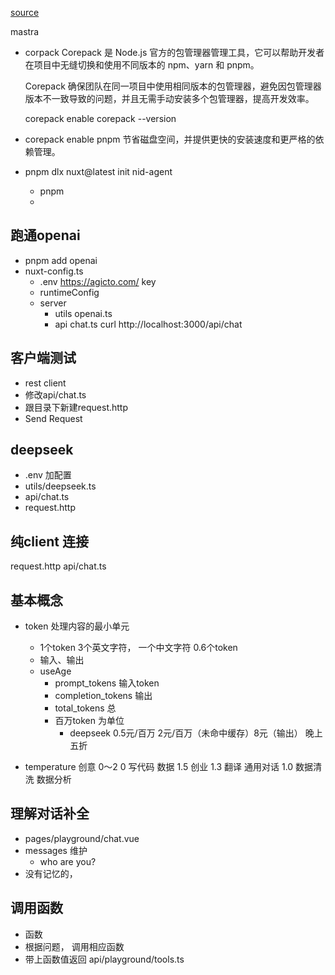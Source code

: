 [source](https://ninghao.co/c/zAL7n5)

mastra

- corpack 
    Corepack 是 Node.js 官方的包管理器管理工具，它可以帮助开发者在项目中无缝切换和使用不同版本的 npm、yarn 和 pnpm。

    Corepack 确保团队在同一项目中使用相同版本的包管理器，避免因包管理器版本不一致导致的问题，并且无需手动安装多个包管理器，提高开发效率。

    corepack enable
    corepack --version

-   corepack enable pnpm 
    节省磁盘空间，并提供更快的安装速度和更严格的依赖管理。

- pnpm dlx nuxt@latest init nid-agent
    - pnpm 
    - 
## 跑通openai
- pnpm add openai
- nuxt-config.ts
    - .env https://agicto.com/ key
    - runtimeConfig
    - server 
        - utils
            openai.ts
        - api
            chat.ts
    curl http://localhost:3000/api/chat

## 客户端测试
- rest client 
- 修改api/chat.ts
- 跟目录下新建request.http
- Send Request 

## deepseek 
- .env 加配置
- utils/deepseek.ts
- api/chat.ts
- request.http 

## 纯client 连接
request.http
api/chat.ts

## 基本概念
- token 处理内容的最小单元
    - 1个token 3个英文字符， 一个中文字符 0.6个token 
    - 输入、输出
    - useAge
        - prompt_tokens 输入token
        - completion_tokens 输出
        - total_tokens 总
        - 百万token 为单位   
            - deepseek  0.5元/百万  2元/百万（未命中缓存）8元（输出） 晚上五折
            
- temperature 创意 0～2
    0 写代码 数据
    1.5 创业
    1.3 翻译 通用对话
    1.0 数据清洗 数据分析

## 理解对话补全
- pages/playground/chat.vue
- messages 维护
    - who are you?
- 没有记忆的， 

## 调用函数
- 函数
- 根据问题， 调用相应函数
- 带上函数值返回
    api/playground/tools.ts